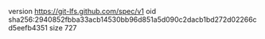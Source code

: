 version https://git-lfs.github.com/spec/v1
oid sha256:2940852fbba33acb14530bb96d851a5d090c2dacb1bd272d02266cd5eefb4351
size 727
